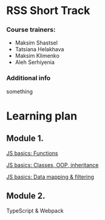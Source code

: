 # **RSS Short Track** 

### Course trainers:
- Maksim Shastsel
- Tatsiana Helakhava
- Maksim Klimenko
- Aleh Serhiyenia

### Additional info

something

# Learning plan

## Module 1.

 [JS basics: Functions](https://github.com/alex-trofimova/short-track-next-gen/blob/main/1-js-basics-1/module1-1.md)

 [JS basics: Classes, OOP, inheritance](https://github.com/alex-trofimova/short-track-next-gen/blob/main/1-js-basics-2/module1-2.md)

 [JS basics: Data mapping & filtering](https://github.com/alex-trofimova/short-track-next-gen/blob/main/1-js-basics-3/module1-3.md)

 ## Module 2.

 TypeScript & Webpack
